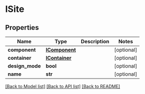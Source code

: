 # ISite

## Properties
Name | Type | Description | Notes
------------ | ------------- | ------------- | -------------
**component** | [**IComponent**](IComponent.md) |  | [optional] 
**container** | [**IContainer**](IContainer.md) |  | [optional] 
**design_mode** | **bool** |  | [optional] 
**name** | **str** |  | [optional] 

[[Back to Model list]](../README.md#documentation-for-models) [[Back to API list]](../README.md#documentation-for-api-endpoints) [[Back to README]](../README.md)

